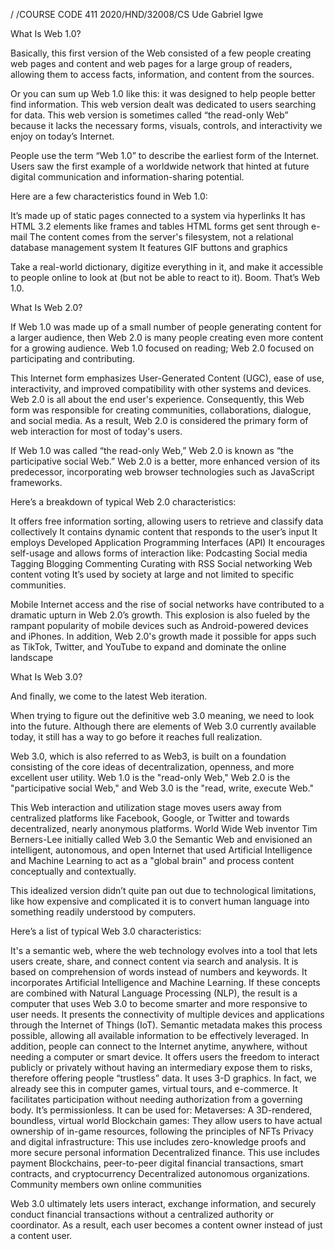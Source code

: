 / /COURSE CODE 411
2020/HND/32008/CS
Ude Gabriel Igwe

What Is Web 1.0?

Basically, this first version of the Web consisted of a few people creating web pages and content and web pages for a large group of readers, allowing them to access facts, information, and content from the sources. 

Or you can sum up Web 1.0 like this: it was designed to help people better find information. This web version dealt was dedicated to users searching for data. This web version is sometimes called “the read-only Web” because it lacks the necessary forms, visuals, controls, and interactivity we enjoy on today’s Internet.

People use the term “Web 1.0” to describe the earliest form of the Internet. Users saw the first example of a worldwide network that hinted at future digital communication and information-sharing potential.

Here are a few characteristics found in Web 1.0:

It’s made up of static pages connected to a system via hyperlinks
It has HTML 3.2 elements like frames and tables
HTML forms get sent through e-mail
The content comes from the server's filesystem, not a relational database management system
It features GIF buttons and graphics

Take a real-world dictionary, digitize everything in it, and make it accessible to people online to look at (but not be able to react to it). Boom. That’s Web 1.0.

What Is Web 2.0?

If Web 1.0 was made up of a small number of people generating content for a larger audience, then Web 2.0 is many people creating even more content for a growing audience. Web 1.0 focused on reading; Web 2.0 focused on participating and contributing.

This Internet form emphasizes User-Generated Content (UGC), ease of use, interactivity, and improved compatibility with other systems and devices. Web 2.0 is all about the end user's experience. Consequently, this Web form was responsible for creating communities, collaborations, dialogue, and social media. As a result, Web 2.0 is considered the primary form of web interaction for most of today's users.

If Web 1.0 was called “the read-only Web,” Web 2.0 is known as “the participative social Web.” Web 2.0 is a better, more enhanced version of its predecessor, incorporating web browser technologies such as JavaScript frameworks.

Here’s a breakdown of typical Web 2.0 characteristics:

It offers free information sorting, allowing users to retrieve and classify data collectively
It contains dynamic content that responds to the user’s input
It employs Developed Application Programming Interfaces (API)
It encourages self-usage and allows forms of interaction like:
Podcasting
Social media
Tagging
Blogging
Commenting
Curating with RSS
Social networking
Web content voting
It’s used by society at large and not limited to specific communities.

Mobile Internet access and the rise of social networks have contributed to a dramatic upturn in Web 2.0’s growth. This explosion is also fueled by the rampant popularity of mobile devices such as Android-powered devices and iPhones. In addition, Web 2.0's growth made it possible for apps such as TikTok, Twitter, and YouTube to expand and dominate the online landscape






What Is Web 3.0?

And finally, we come to the latest Web iteration.

When trying to figure out the definitive web 3.0 meaning, we need to look into the future. Although there are elements of Web 3.0 currently available today, it still has a way to go before it reaches full realization.

Web 3.0, which is also referred to as Web3, is built on a foundation consisting of the core ideas of decentralization, openness, and more excellent user utility. Web 1.0 is the "read-only Web," Web 2.0 is the "participative social Web," and Web 3.0 is the "read, write, execute Web."

This Web interaction and utilization stage moves users away from centralized platforms like Facebook, Google, or Twitter and towards decentralized, nearly anonymous platforms. World Wide Web inventor Tim Berners-Lee initially called Web 3.0 the Semantic Web and envisioned an intelligent, autonomous, and open Internet that used Artificial Intelligence and Machine Learning to act as a "global brain" and process content conceptually and contextually.

This idealized version didn’t quite pan out due to technological limitations, like how expensive and complicated it is to convert human language into something readily understood by computers.

Here’s a list of typical Web 3.0 characteristics:

It's a semantic web, where the web technology evolves into a tool that lets users create, share, and connect content via search and analysis. It is based on comprehension of words instead of numbers and keywords.
It incorporates Artificial Intelligence and Machine Learning. If these concepts are combined with Natural Language Processing (NLP), the result is a computer that uses Web 3.0 to become smarter and more responsive to user needs.
It presents the connectivity of multiple devices and applications through the Internet of Things (IoT). Semantic metadata makes this process possible, allowing all available information to be effectively leveraged. In addition, people can connect to the Internet anytime, anywhere, without needing a computer or smart device.
It offers users the freedom to interact publicly or privately without having an intermediary expose them to risks, therefore offering people “trustless” data.
It uses 3-D graphics. In fact, we already see this in computer games, virtual tours, and e-commerce.
It facilitates participation without needing authorization from a governing body. It’s permissionless.
It can be used for:
Metaverses: A 3D-rendered, boundless, virtual world
Blockchain games: They allow users to have actual ownership of in-game resources, following the principles of NFTs
Privacy and digital infrastructure: This use includes zero-knowledge proofs and more secure personal information
Decentralized finance. This use includes payment Blockchains, peer-to-peer digital financial transactions, smart contracts, and cryptocurrency
Decentralized autonomous organizations. Community members own online communities

Web 3.0 ultimately lets users interact, exchange information, and securely conduct financial transactions without a centralized authority or coordinator. As a result, each user becomes a content owner instead of just a content user.














